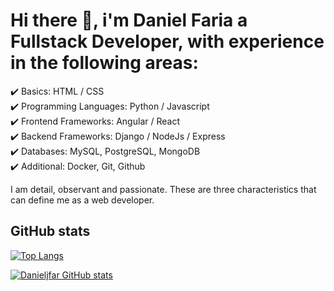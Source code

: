 # Hi there 👋, i'm Daniel Faria a Fullstack Developer, with experience in the following areas:

✔️ Basics: HTML / CSS</br> 
✔️ Programming Languages: Python / Javascript</br> 
✔️ Frontend Frameworks: Angular / React</br> 
✔️ Backend Frameworks: Django / NodeJs / Express</br> 
✔️ Databases: MySQL, PostgreSQL, MongoDB</br> 
✔️ Additional: Docker, Git, Github</br> 

I am detail, observant and passionate. These are three characteristics that can define me as a web developer.

## GitHub stats


[![Top Langs](https://github-readme-stats.vercel.app/api/top-langs/?username=danieljfar&layout=compact&theme=radical)](https://github.com/danieljfar/github-readme-stats)

[![Danieljfar GitHub stats](https://github-readme-stats.vercel.app/api?username=danieljfar&include_all_commits=true&count_private=true&show_icons=true&theme=radical)](https://github.com/danieljfar/github-readme-stats)
